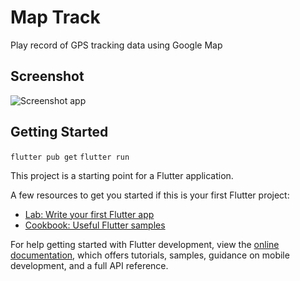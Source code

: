 # Map Track

Play record of GPS tracking data using Google Map


## Screenshot
![Screenshot app](https://media.giphy.com/media/v1.Y2lkPTc5MGI3NjExMTI5NzNkYmQyY2YyZDJiZjdlNzhjNDI1MDBjYmIxNjA3NmRlNzcyZCZjdD1n/FmGTfhbYiMmwMovvNC/giphy-downsized.gif)

## Getting Started

`flutter pub get`
`flutter run`

This project is a starting point for a Flutter application.

A few resources to get you started if this is your first Flutter project:

- [Lab: Write your first Flutter app](https://docs.flutter.dev/get-started/codelab)
- [Cookbook: Useful Flutter samples](https://docs.flutter.dev/cookbook)

For help getting started with Flutter development, view the
[online documentation](https://docs.flutter.dev/), which offers tutorials,
samples, guidance on mobile development, and a full API reference.
